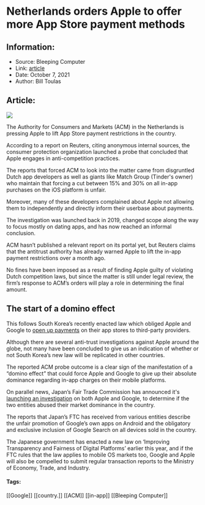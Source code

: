# Netherlands orders Apple to offer more App Store payment methods
### 

## Information:
+ Source: Bleeping Computer
+ Link: [article](https://www.bleepingcomputer.com/news/apple/netherlands-orders-apple-to-offer-more-app-store-payment-methods/)
+ Date: October 7, 2021
+ Author: Bill Toulas


## Article:
![](https://www.bleepstatic.com/content/hl-images/2021/09/13/Apple.jpg?rand=275868463)


The Authority for Consumers and Markets (ACM) in the Netherlands is pressing Apple to lift App Store payment restrictions in the country.


According to a report on Reuters, citing anonymous internal sources, the consumer protection organization launched a probe that concluded that Apple engages in anti-competition practices. 


The reports that forced ACM to look into the matter came from disgruntled Dutch app developers as well as giants like Match Group (Tinder's owner) who maintain that forcing a cut between 15% and 30% on all in-app purchases on the iOS platform is unfair. 


Moreover, many of these developers complained about Apple not allowing them to independently and directly inform their userbase about payments. 


The investigation was launched back in 2019, changed scope along the way to focus mostly on dating apps, and has now reached an informal conclusion. 


ACM hasn’t published a relevant report on its portal yet, but Reuters claims that the antitrust authority has already warned Apple to lift the in-app payment restrictions over a month ago. 


No fines have been imposed as a result of finding Apple guilty of violating Dutch competition laws, but since the matter is still under legal review, the firm’s response to ACM’s orders will play a role in determining the final amount. 


The start of a domino effect
----------------------------


This follows South Korea’s recently enacted law which obliged Apple and Google to [open up payments](https://www.nytimes.com/2021/08/31/business/south-korea-google-apple.html) on their app stores to third-party providers. 


Although there are several anti-trust investigations against Apple around the globe, not many have been concluded to give us an indication of whether or not South Korea’s new law will be replicated in other countries. 


The reported ACM probe outcome is a clear sign of the manifestation of a “domino effect” that could force Apple and Google to give up their absolute dominance regarding in-app charges on their mobile platforms. 


On parallel news, Japan’s Fair Trade Commission has announced it's [launching an investigation](https://asia.nikkei.com/Business/Technology/Apple-and-Google-under-antitrust-scrutiny-in-Japan-for-mobile-OS) on both Apple and Google, to determine if the two entities abused their market dominance in the country. 


The reports that Japan’s FTC has received from various entities describe the unfair promotion of Google’s own apps on Android and the obligatory and exclusive inclusion of Google Search on all devices sold in the country. 


The Japanese government has enacted a new law on ‘Improving Transparency and Fairness of Digital Platforms’ earlier this year, and if the FTC rules that the law applies to mobile OS markets too, Google and Apple will also be compelled to submit regular transaction reports to the Ministry of Economy, Trade, and Industry.




#### Tags:
[[Google]] [[country.]] [[ACM]] [[in-app]] [[Bleeping Computer]]
